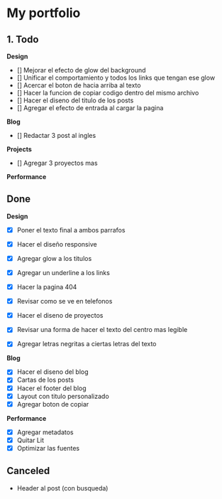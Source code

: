 # My portfolio

## 1. Todo

**Design**
  - [] Mejorar el efecto de glow del background
  - [] Unificar el comportamiento y todos los links que tengan ese glow
  - [] Acercar el boton de hacia arriba al texto
  - [] Hacer la funcion de copiar codigo dentro del mismo archivo
  - [] Hacer el diseno del titulo de los posts
  - [] Agregar el efecto de entrada al cargar la pagina

**Blog**
  - [] Redactar 3 post al ingles

 **Projects**
  - [] Agregar 3 proyectos mas 

**Performance**
  


## Done

**Design**
  - [x] Poner el texto final a ambos parrafos
  - [X] Hacer el diseño responsive
  - [X] Agregar glow a los titulos
  - [X] Agregar un underline a los links
  - [X] Hacer la pagina 404
  - [X] Revisar como se ve en telefonos
  - [X] Hacer el diseno de proyectos
  - [X] Revisar una forma de hacer el texto del centro mas legible
  - [X] Agregar letras negritas a ciertas letras del texto


  **Blog**
  - [X] Hacer el diseno del blog
  - [X] Cartas de los posts
  - [X] Hacer el footer del blog
  - [X] Layout con titulo personalizado
  - [X] Agregar boton de copiar

  **Performance**
  - [X] Agregar metadatos
  - [X] Quitar Lit
  - [X] Optimizar las fuentes

## Canceled
 - Header al post (con busqueda)